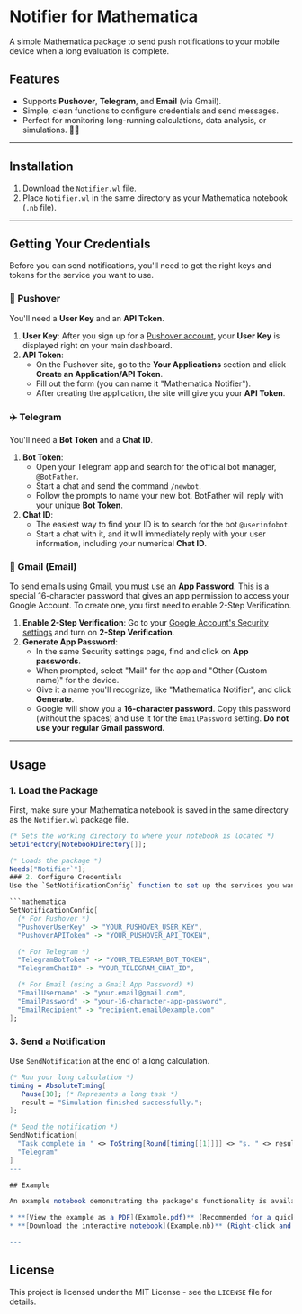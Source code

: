 # Notifier for Mathematica

A simple Mathematica package to send push notifications to your mobile device when a long evaluation is complete.



## Features
- Supports **Pushover**, **Telegram**, and **Email** (via Gmail).
- Simple, clean functions to configure credentials and send messages.
- Perfect for monitoring long-running calculations, data analysis, or simulations. 🧑‍🔬

---

## Installation
1.  Download the `Notifier.wl` file.
2.  Place `Notifier.wl` in the same directory as your Mathematica notebook (`.nb` file).

---

## Getting Your Credentials
Before you can send notifications, you'll need to get the right keys and tokens for the service you want to use.

### 🔔 Pushover
You'll need a **User Key** and an **API Token**.

1.  **User Key**: After you sign up for a [Pushover account](https://pushover.net), your **User Key** is displayed right on your main dashboard.
2.  **API Token**:
    * On the Pushover site, go to the **Your Applications** section and click **Create an Application/API Token**.
    * Fill out the form (you can name it "Mathematica Notifier").
    * After creating the application, the site will give you your **API Token**.

### ✈️ Telegram
You'll need a **Bot Token** and a **Chat ID**.

1.  **Bot Token**:
    * Open your Telegram app and search for the official bot manager, `@BotFather`.
    * Start a chat and send the command `/newbot`.
    * Follow the prompts to name your new bot. BotFather will reply with your unique **Bot Token**.
2.  **Chat ID**:
    * The easiest way to find your ID is to search for the bot `@userinfobot`.
    * Start a chat with it, and it will immediately reply with your user information, including your numerical **Chat ID**.

### 📧 Gmail (Email)
To send emails using Gmail, you must use an **App Password**. This is a special 16-character password that gives an app permission to access your Google Account. To create one, you first need to enable 2-Step Verification.

1.  **Enable 2-Step Verification**: Go to your [Google Account's Security settings](https://myaccount.google.com/security) and turn on **2-Step Verification**.
2.  **Generate App Password**:
    * In the same Security settings page, find and click on **App passwords**.
    * When prompted, select "Mail" for the app and "Other (Custom name)" for the device.
    * Give it a name you'll recognize, like "Mathematica Notifier", and click **Generate**.
    * Google will show you a **16-character password**. Copy this password (without the spaces) and use it for the `EmailPassword` setting. **Do not use your regular Gmail password.**

---

## Usage

### 1. Load the Package
First, make sure your Mathematica notebook is saved in the same directory as the `Notifier.wl` package file.

```mathematica
(* Sets the working directory to where your notebook is located *)
SetDirectory[NotebookDirectory[]];

(* Loads the package *)
Needs["Notifier`"];
### 2. Configure Credentials
Use the `SetNotificationConfig` function to set up the services you want to use. You only need to do this once per session.Just fill in the credentials you obtained in the steps above.

```mathematica
SetNotificationConfig[
  (* For Pushover *)
  "PushoverUserKey" -> "YOUR_PUSHOVER_USER_KEY",
  "PushoverAPIToken" -> "YOUR_PUSHOVER_API_TOKEN",

  (* For Telegram *)
  "TelegramBotToken" -> "YOUR_TELEGRAM_BOT_TOKEN",
  "TelegramChatID" -> "YOUR_TELEGRAM_CHAT_ID",

  (* For Email (using a Gmail App Password) *)
  "EmailUsername" -> "your.email@gmail.com",
  "EmailPassword" -> "your-16-character-app-password",
  "EmailRecipient" -> "recipient.email@example.com"
];
```

### 3. Send a Notification
Use `SendNotification` at the end of a long calculation.

```mathematica
(* Run your long calculation *)
timing = AbsoluteTiming[
   Pause[10]; (* Represents a long task *)
   result = "Simulation finished successfully.";
];

(* Send the notification *)
SendNotification[
  "Task complete in " <> ToString[Round[timing[[1]]]] <> "s. " <> result, 
  "Telegram"
]
---

## Example

An example notebook demonstrating the package's functionality is available.

* **[View the example as a PDF](Example.pdf)** (Recommended for a quick look)
* **[Download the interactive notebook](Example.nb)** (Right-click and select "Save Link As...")

---
```

## License
This project is licensed under the MIT License - see the `LICENSE` file for details.
